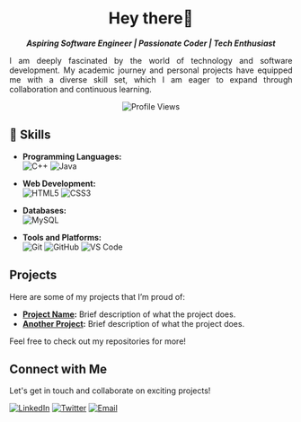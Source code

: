 <h1 align="center">Hey there👋</h1>
<p align="center"><strong><em>Aspiring Software Engineer | Passionate Coder | Tech Enthusiast</em></strong></p>

<p align="justify">
I am deeply fascinated by the world of technology and software development. My academic journey and personal projects have equipped me with a diverse skill set, which I am eager to expand through collaboration and continuous learning.
</p>
<p align="center">
  <img src="https://komarev.com/ghpvc/?username=nurhasinahammad&color=blue&style=flat-square" alt="Profile Views">
</p>

## 🧰 Skills

- **Programming Languages:**  
  ![C++](https://img.shields.io/badge/-C++-00599C?style=flat-square&logo=c%2B%2B&logoColor=white)
  ![Java](https://img.shields.io/badge/-Java-007396?style=flat-square&logo=java&logoColor=white)
  
- **Web Development:**  
  ![HTML5](https://img.shields.io/badge/-HTML5-E34F26?style=flat-square&logo=html5&logoColor=white)
  ![CSS3](https://img.shields.io/badge/-CSS3-1572B6?style=flat-square&logo=css3&logoColor=white)
 
- **Databases:**  
  ![MySQL](https://img.shields.io/badge/-MySQL-4479A1?style=flat-square&logo=mysql&logoColor=white)

- **Tools and Platforms:**  
  ![Git](https://img.shields.io/badge/-Git-F05032?style=flat-square&logo=git&logoColor=white)
  ![GitHub](https://img.shields.io/badge/-GitHub-181717?style=flat-square&logo=github&logoColor=white)
  ![VS Code](https://img.shields.io/badge/-VS%20Code-007ACC?style=flat-square&logo=visual-studio-code&logoColor=white)

## Projects

Here are some of my projects that I’m proud of:

- **[Project Name](https://github.com/yourusername/projectname):** Brief description of what the project does.
- **[Another Project](https://github.com/yourusername/anotherproject):** Brief description of what the project does.

Feel free to check out my repositories for more!

## Connect with Me

Let's get in touch and collaborate on exciting projects!

[![LinkedIn](https://img.shields.io/badge/-LinkedIn-0A66C2?style=flat-square&logo=linkedin&logoColor=white)](https://www.linkedin.com/in/yourprofile)
[![Twitter](https://img.shields.io/badge/-Twitter-1DA1F2?style=flat-square&logo=twitter&logoColor=white)](https://twitter.com/yourprofile)
[![Email](https://img.shields.io/badge/-Email-D14836?style=flat-square&logo=gmail&logoColor=white)](mailto:youremail@example.com)
